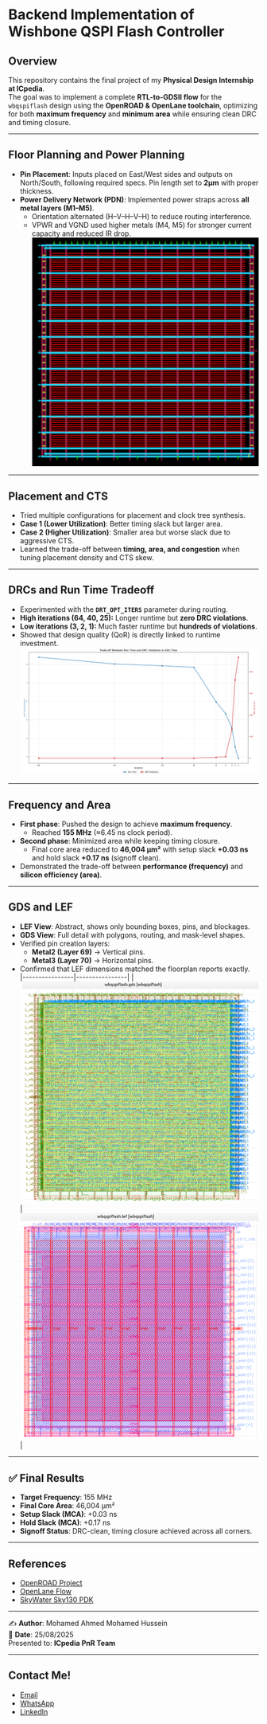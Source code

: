 # Backend Implementation of Wishbone QSPI Flash Controller  

## Overview  
This repository contains the final project of my **Physical Design Internship at ICpedia**.  
The goal was to implement a complete **RTL-to-GDSII flow** for the `wbqspiflash` design using the **OpenROAD & OpenLane toolchain**, optimizing for both **maximum frequency** and **minimum area** while ensuring clean DRC and timing closure.  

---

## Floor Planning and Power Planning  
- **Pin Placement**: Inputs placed on East/West sides and outputs on North/South, following required specs. Pin length set to **2µm** with proper thickness.  
- **Power Delivery Network (PDN)**: Implemented power straps across **all metal layers (M1–M5)**.  
  - Orientation alternated (H–V–H–V–H) to reduce routing interference.  
  - VPWR and VGND used higher metals (M4, M5) for stronger current capacity and reduced IR drop.  
![APB_Arch](https://github.com/MohamedHussein27/ASIC_flow_for_Wishbone_QSPI_Flash/blob/main/Images/PDN.png)

---

## Placement and CTS  
- Tried multiple configurations for placement and clock tree synthesis.  
- **Case 1 (Lower Utilization)**: Better timing slack but larger area.  
- **Case 2 (Higher Utilization)**: Smaller area but worse slack due to aggressive CTS.  
- Learned the trade-off between **timing, area, and congestion** when tuning placement density and CTS skew.  

---

## DRCs and Run Time Tradeoff  
- Experimented with the **`DRT_OPT_ITERS`** parameter during routing.  
- **High iterations (64, 40, 25):** Longer runtime but **zero DRC violations**.  
- **Low iterations (3, 2, 1):** Much faster runtime but **hundreds of violations**.  
- Showed that design quality (QoR) is directly linked to runtime investment.  
![DRC](https://github.com/MohamedHussein27/ASIC_flow_for_Wishbone_QSPI_Flash/blob/main/Images/DRC%20vs%20Runtime.png)

---

## Frequency and Area  
- **First phase**: Pushed the design to achieve **maximum frequency**.  
  - Reached **155 MHz** (≈6.45 ns clock period).  
- **Second phase**: Minimized area while keeping timing closure.  
  - Final core area reduced to **46,004 µm²** with setup slack **+0.03 ns** and hold slack **+0.17 ns** (signoff clean).  
- Demonstrated the trade-off between **performance (frequency)** and **silicon efficiency (area)**.  

---

## GDS and LEF  
- **LEF View**: Abstract, shows only bounding boxes, pins, and blockages.  
- **GDS View**: Full detail with polygons, routing, and mask-level shapes.  
- Verified pin creation layers:  
  - **Metal2 (Layer 69)** → Vertical pins.  
  - **Metal3 (Layer 70)** → Horizontal pins.  
- Confirmed that LEF dimensions matched the floorplan reports exactly.  
|----------------|----------------|
| ![Input Image](https://github.com/MohamedHussein27/ASIC_flow_for_Wishbone_QSPI_Flash/blob/main/Images/GDS.png) | ![Output Image](https://github.com/MohamedHussein27/ASIC_flow_for_Wishbone_QSPI_Flash/blob/main/Images/LEF.png) |

---

## ✅ Final Results  
- **Target Frequency**: 155 MHz  
- **Final Core Area**: 46,004 µm²  
- **Setup Slack (MCA)**: +0.03 ns  
- **Hold Slack (MCA)**: +0.17 ns  
- **Signoff Status**: DRC-clean, timing closure achieved across all corners.  

---

## References  
- [OpenROAD Project](https://theopenroadproject.org/)  
- [OpenLane Flow](https://github.com/The-OpenROAD-Project/OpenLane)  
- [SkyWater Sky130 PDK](https://github.com/google/skywater-pdk)  

---

✍️ **Author**: Mohamed Ahmed Mohamed Hussein  
📅 **Date**: 25/08/2025  
Presented to: **ICpedia PnR Team**  

---

## Contact Me!

- [Email](mailto:Mohamed_Hussein2100924@outlook.com)
- [WhatsApp](https://wa.me/+2001097685797)
- [LinkedIn](https://www.linkedin.com/in/mohamed-hussein-274337231)